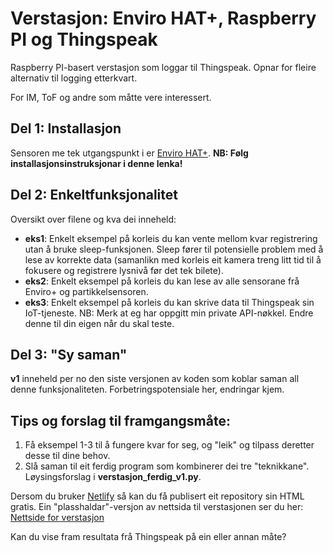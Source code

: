 # Verstasjon: Enviro HAT+, Raspberry PI og Thingspeak
Raspberry PI-basert verstasjon som loggar til Thingspeak. Opnar for fleire alternativ til logging etterkvart.

For IM, ToF og andre som måtte vere interessert.

## Del 1: Installasjon
Sensoren me tek utgangspunkt i er [Enviro HAT+](https://github.com/pimoroni/enviroplus-python). **NB: Følg installasjonsinstruksjonar i denne lenka!**

## Del 2: Enkeltfunksjonalitet
Oversikt over filene og kva dei inneheld:
- **eks1**: Enkelt eksempel på korleis du kan vente mellom kvar registrering utan å bruke sleep-funksjonen. Sleep fører til potensielle problem med å lese av korrekte data (samanlikn med korleis eit kamera treng litt tid til å fokusere og registrere lysnivå før det tek bilete).
- **eks2**: Enkelt eksempel på korleis du kan lese av alle sensorane frå Enviro+ og partikkelsensoren.
- **eks3**: Enkelt eksempel på korleis du kan skrive data til Thingspeak sin IoT-tjeneste. NB: Merk at eg har oppgitt min private API-nøkkel. Endre denne til din eigen når du skal teste.

## Del 3: "Sy saman"
**v1** inneheld per no den siste versjonen av koden som koblar saman all denne funksjonaliteten. Forbetringspotensiale her, endringar kjem.

## Tips og forslag til framgangsmåte:
1. Få eksempel 1-3 til å fungere kvar for seg, og "leik" og tilpass deretter desse til dine behov.
2. Slå saman til eit ferdig program som kombinerer dei tre "teknikkane". Løysingsforslag i **verstasjon_ferdig_v1.py**.

Dersom du bruker [Netlify](https://www.netlify.com) så kan du få publisert eit repository sin HTML gratis. Ein "plasshaldar"-versjon av nettsida til verstasjonen ser du her:
[Nettside for verstasjon](https://silly-thompson-c05c3d.netlify.app/)

Kan du vise fram resultata frå Thingspeak på ein eller annan måte?